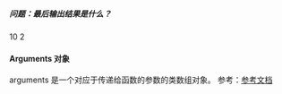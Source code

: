 ##### 问题：最后输出结果是什么？
10 2
#### Arguments 对象
arguments 是一个对应于传递给函数的参数的类数组对象。
参考：[参考文档](https://developer.mozilla.org/zh-CN/docs/Web/JavaScript/Reference/Functions/arguments)